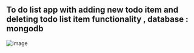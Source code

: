 <h2> To do list app with adding new todo item and deleting todo list item functionality , database : mongodb </h2>

![image](https://github.com/rcramh/Backend_express/assets/131397354/3e48b16d-eb5b-4eb2-8026-c95e9804bab8)
